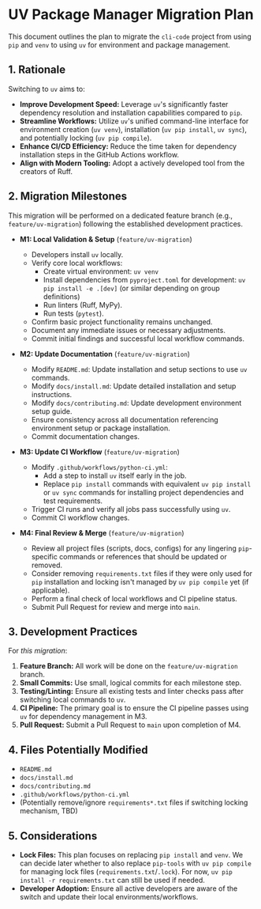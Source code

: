 # UV Package Manager Migration Plan

This document outlines the plan to migrate the `cli-code` project from using `pip` and `venv` to using `uv` for environment and package management.

## 1. Rationale

Switching to `uv` aims to:

*   **Improve Development Speed:** Leverage `uv`'s significantly faster dependency resolution and installation capabilities compared to `pip`.
*   **Streamline Workflows:** Utilize `uv`'s unified command-line interface for environment creation (`uv venv`), installation (`uv pip install`, `uv sync`), and potentially locking (`uv pip compile`).
*   **Enhance CI/CD Efficiency:** Reduce the time taken for dependency installation steps in the GitHub Actions workflow.
*   **Align with Modern Tooling:** Adopt a actively developed tool from the creators of Ruff.

## 2. Migration Milestones

This migration will be performed on a dedicated feature branch (e.g., `feature/uv-migration`) following the established development practices.

*   **M1: Local Validation & Setup** (`feature/uv-migration`)
    *   Developers install `uv` locally.
    *   Verify core local workflows:
        *   Create virtual environment: `uv venv`
        *   Install dependencies from `pyproject.toml` for development: `uv pip install -e .[dev]` (or similar depending on group definitions)
        *   Run linters (Ruff, MyPy).
        *   Run tests (`pytest`).
    *   Confirm basic project functionality remains unchanged.
    *   Document any immediate issues or necessary adjustments.
    *   Commit initial findings and successful local workflow commands.

*   **M2: Update Documentation** (`feature/uv-migration`)
    *   Modify `README.md`: Update installation and setup sections to use `uv` commands.
    *   Modify `docs/install.md`: Update detailed installation and setup instructions.
    *   Modify `docs/contributing.md`: Update development environment setup guide.
    *   Ensure consistency across all documentation referencing environment setup or package installation.
    *   Commit documentation changes.

*   **M3: Update CI Workflow** (`feature/uv-migration`)
    *   Modify `.github/workflows/python-ci.yml`:
        *   Add a step to install `uv` itself early in the job.
        *   Replace `pip install` commands with equivalent `uv pip install` or `uv sync` commands for installing project dependencies and test requirements.
    *   Trigger CI runs and verify all jobs pass successfully using `uv`.
    *   Commit CI workflow changes.

*   **M4: Final Review & Merge** (`feature/uv-migration`)
    *   Review all project files (scripts, docs, configs) for any lingering `pip`-specific commands or references that should be updated or removed.
    *   Consider removing `requirements.txt` files if they were only used for `pip` installation and locking isn't managed by `uv pip compile` yet (if applicable).
    *   Perform a final check of local workflows and CI pipeline status.
    *   Submit Pull Request for review and merge into `main`.

## 3. Development Practices

For *this migration*:

1.  **Feature Branch:** All work will be done on the `feature/uv-migration` branch.
2.  **Small Commits:** Use small, logical commits for each milestone step.
3.  **Testing/Linting:** Ensure all existing tests and linter checks pass after switching local commands to `uv`.
4.  **CI Pipeline:** The primary goal is to ensure the CI pipeline passes using `uv` for dependency management in M3.
5.  **Pull Request:** Submit a Pull Request to `main` upon completion of M4.

## 4. Files Potentially Modified

*   `README.md`
*   `docs/install.md`
*   `docs/contributing.md`
*   `.github/workflows/python-ci.yml`
*   (Potentially remove/ignore `requirements*.txt` files if switching locking mechanism, TBD)

## 5. Considerations

*   **Lock Files:** This plan focuses on replacing `pip install` and `venv`. We can decide later whether to also replace `pip-tools` with `uv pip compile` for managing lock files (`requirements.txt`/`.lock`). For now, `uv pip install -r requirements.txt` can still be used if needed.
*   **Developer Adoption:** Ensure all active developers are aware of the switch and update their local environments/workflows.
